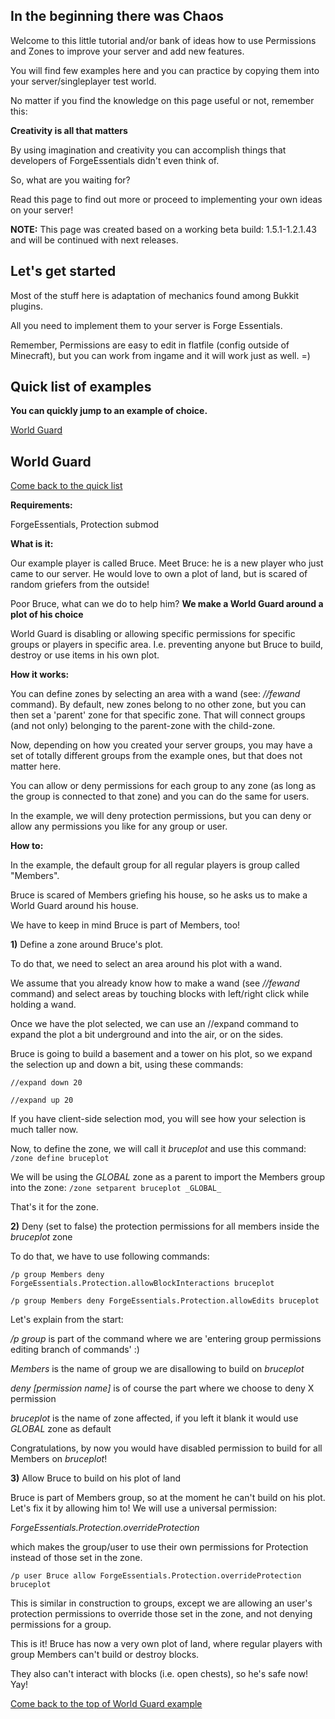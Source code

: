 ## In the beginning there was Chaos

Welcome to this little tutorial and/or bank of ideas how to use Permissions and Zones to improve your server and add new features.

You will find few examples here and you can practice by copying them into your server/singleplayer test world.

No matter if you find the knowledge on this page useful or not, remember this:

**Creativity is all that matters**

By using imagination and creativity you can accomplish things that developers of ForgeEssentials didn't even think of.

So, what are you waiting for?

Read this page to find out more or proceed to implementing your own ideas on your server!

**NOTE:** This page was created based on a working beta build: 1.5.1-1.2.1.43 and will be continued with next releases.	

## Let's get started

Most of the stuff here is adaptation of mechanics found among Bukkit plugins.

All you need to implement them to your server is Forge Essentials.

Remember, Permissions are easy to edit in flatfile (config outside of Minecraft), but you can work from ingame and it will work just as well. =)

## Quick list of examples

**You can quickly jump to an example of choice.**

[World Guard](https://github.com/ForgeEssentials/ForgeEssentialsMain/wiki/Use-of-ForgeEssentials-in-practice#world-guard)

## World Guard

[Come back to the quick list](https://github.com/ForgeEssentials/ForgeEssentialsMain/wiki/Use-of-ForgeEssentials-in-practice#quick-list-of-examples)

**Requirements:**

ForgeEssentials, Protection submod

**What is it:**

Our example player is called Bruce. Meet Bruce: he is a new player who just came to our server. He would love to own a plot of land, but is scared of random griefers from the outside!

Poor Bruce, what can we do to help him?
**We make a World Guard around a plot of his choice**

World Guard is disabling or allowing specific permissions for specific groups or players in specific area.
I.e. preventing anyone but Bruce to build, destroy or use items in his own plot.

**How it works:**

You can define zones by selecting an area with a wand (see: _//fewand_ command).
By default, new zones belong to no other zone, but you can then set a 'parent' zone for that specific zone. That will connect groups (and not only) belonging to the parent-zone with the child-zone.

Now, depending on how you created your server groups, you may have a set of totally different groups from the example ones, but that does not matter here.

You can allow or deny permissions for each group to any zone (as long as the group is connected to that zone) and you can do the same for users.

In the example, we will deny protection permissions, but you can deny or allow any permissions you like for any group or user.

**How to:**

In the example, the default group for all regular players is group called "Members".

Bruce is scared of Members griefing his house, so he asks us to make a World Guard around his house.

We have to keep in mind Bruce is part of Members, too!

**1)** Define a zone around Bruce's plot.

To do that, we need to select an area around his plot with a wand.

We assume that you already know how to make a wand (see _//fewand_ command) and select areas by touching blocks with left/right click while holding a wand.

Once we have the plot selected, we can use an //expand command to expand the plot a bit underground and into the air, or on the sides.

Bruce is going to build a basement and a tower on his plot, so we expand the selection up and down a bit, using these commands:

`//expand down 20`

`//expand up 20`

If you have client-side selection mod, you will see how your selection is much taller now.

Now, to define the zone, we will call it _bruceplot_ and use this command:
`/zone define bruceplot`

We will be using the _GLOBAL_ zone as a parent to import the Members group into the zone:
`/zone setparent bruceplot _GLOBAL_`

That's it for the zone.

**2)** Deny (set to false) the protection permissions for all members inside the _bruceplot_ zone

To do that, we have to use following commands:

`/p group Members deny ForgeEssentials.Protection.allowBlockInteractions bruceplot`

`/p group Members deny ForgeEssentials.Protection.allowEdits bruceplot`

Let's explain from the start:

_/p group_ is part of the command where we are 'entering group permissions editing branch of commands' :)

_Members_ is the name of group we are disallowing to build on _bruceplot_

_deny [permission name]_ is of course the part where we choose to deny X permission

_bruceplot_ is the name of zone affected, if you left it blank it would use _GLOBAL_ zone as default

Congratulations, by now you would have disabled permission to build for all Members on _bruceplot_!

**3)** Allow Bruce to build on his plot of land

Bruce is part of Members group, so at the moment he can't build on his plot. Let's fix it by allowing him to! We will use a universal permission:

_ForgeEssentials.Protection.overrideProtection_

which makes the group/user to use their own permissions for Protection instead of those set in the zone.

`/p user Bruce allow ForgeEssentials.Protection.overrideProtection bruceplot`

This is similar in construction to groups, except we are allowing an user's protection permissions to override those set in the zone, and not denying permissions for a group.

This is it! Bruce has now a very own plot of land, where regular players with group Members can't build or destroy blocks.

They also can't interact with blocks (i.e. open chests), so he's safe now! Yay!

[Come back to the top of World Guard example](https://github.com/ForgeEssentials/ForgeEssentialsMain/wiki/Use-of-ForgeEssentials-in-practice#world-guard)